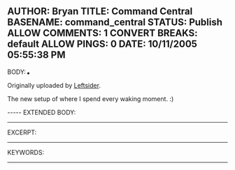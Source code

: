 AUTHOR: Bryan
TITLE: Command Central
BASENAME: command_central
STATUS: Publish
ALLOW COMMENTS: 1
CONVERT BREAKS: __default__
ALLOW PINGS: 0
DATE: 10/11/2005 05:55:38 PM
-----
BODY:
<a href="http://www.flickr.com/photos/leftsider/51705363/" title="photo sharing"><img src="http://static.flickr.com/32/51705363_c63aafcf3f_m.jpg" alt="" style="border: solid 2px #000000;" /></a>

Originally uploaded by <a href="http://www.flickr.com/people/leftsider/">Leftsider</a>.
</span>
<br clear="all" />
<p style="">The new setup of where I spend every waking moment. :)</p>
-----
EXTENDED BODY:

-----
EXCERPT:

-----
KEYWORDS:

-----


